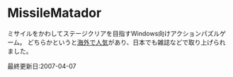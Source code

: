 # MissileMatador

ミサイルをかわしてステージクリアを目指すWindows向けアクションパズルゲーム。 どちらかというと[海外で人気](http://www.google.co.jp/search?q=%22missile+matador%22)があり、日本でも雑誌などで取り上げられました。

最終更新日:2007-04-07

